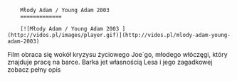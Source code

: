 
        Młody Adam / Young Adam 2003 
        =============
        
        [![Młody Adam / Young Adam 2003 ](http://vidos.pl/images/player.gif)](http://vidos.pl/mlody-adam-young-adam-2003)
        
        
 Film obraca się wokół kryzysu życiowego Joe`go, młodego włóczęgi, który znajduje pracę na barce. Barka jet własnością Lesa i jego zagadkowej zobacz pełny opis
    